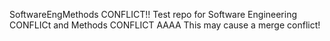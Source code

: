SoftwareEngMethods
CONFLICT!! 
Test repo for Software Engineering CONFLICt and Methods
CONFLICT AAAA
This may cause a merge conflict! 
